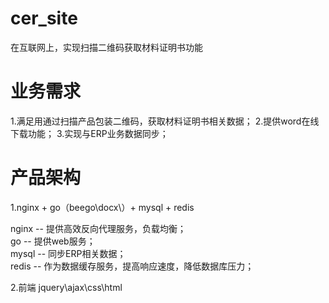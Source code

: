 # cer_site

在互联网上，实现扫描二维码获取材料证明书功能

# 业务需求

1.满足用通过扫描产品包装二维码，获取材料证明书相关数据；
2.提供word在线下载功能；
3.实现与ERP业务数据同步；

# 产品架构

1.nginx + go（beego\docx\）+ mysql + redis
  
  nginx -- 提供高效反向代理服务，负载均衡；<br>
  go    -- 提供web服务；<br>
  mysql -- 同步ERP相关数据；<br>
  redis -- 作为数据缓存服务，提高响应速度，降低数据库压力；<br>

2.前端 jquery\ajax\css\html

